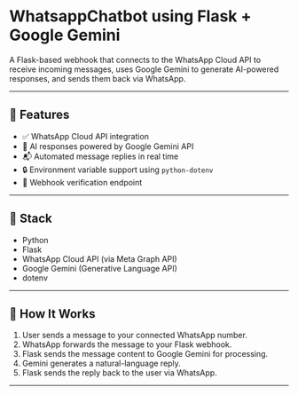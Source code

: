 # WhatsappChatbot using Flask + Google Gemini

A Flask-based webhook that connects to the WhatsApp Cloud API to receive incoming messages, uses Google Gemini to generate AI-powered responses, and sends them back via WhatsApp.

---

## 📌 Features

- ✅ WhatsApp Cloud API integration
- 🤖 AI responses powered by Google Gemini API
- 📬 Automated message replies in real time
- 🔒 Environment variable support using `python-dotenv`
- 🧪 Webhook verification endpoint

---

## 🔧 Stack

- Python
- Flask
- WhatsApp Cloud API (via Meta Graph API)
- Google Gemini (Generative Language API)
- dotenv

---

## 🚀 How It Works

1. User sends a message to your connected WhatsApp number.
2. WhatsApp forwards the message to your Flask webhook.
3. Flask sends the message content to Google Gemini for processing.
4. Gemini generates a natural-language reply.
5. Flask sends the reply back to the user via WhatsApp.

---


